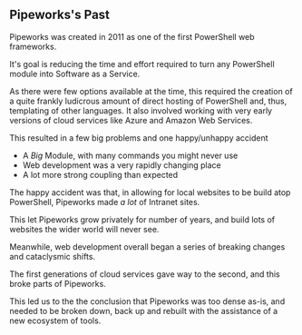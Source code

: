 ## Pipeworks's Past

Pipeworks was created in 2011 as one of the first PowerShell web frameworks.

It's goal is reducing the time and effort required to turn any PowerShell module into Software as a Service.

As there were few options available at the time, this required the creation of a quite frankly ludicrous amount of direct hosting of PowerShell and, thus, templating of other languages.  It also involved working with very early versions of cloud services like Azure and Amazon Web Services.

This resulted in a few big problems and one happy/unhappy accident

* A _Big_ Module, with many commands you might never use
* Web development was a very rapidly changing place
* A lot more strong coupling than expected

The happy accident was that, in allowing for local websites to be build atop PowerShell, Pipeworks made _a lot_ of Intranet sites.

This let Pipeworks grow privately for number of years, and build lots of websites the wider world will never see.

Meanwhile, web development overall began a series of breaking changes and cataclysmic shifts.

The first generations of cloud services gave way to the second, and this broke parts of Pipeworks.

This led us to the the conclusion that Pipeworks was too dense as-is, and needed to be broken down, back up and rebuilt with the assistance of a new ecosystem of tools.
